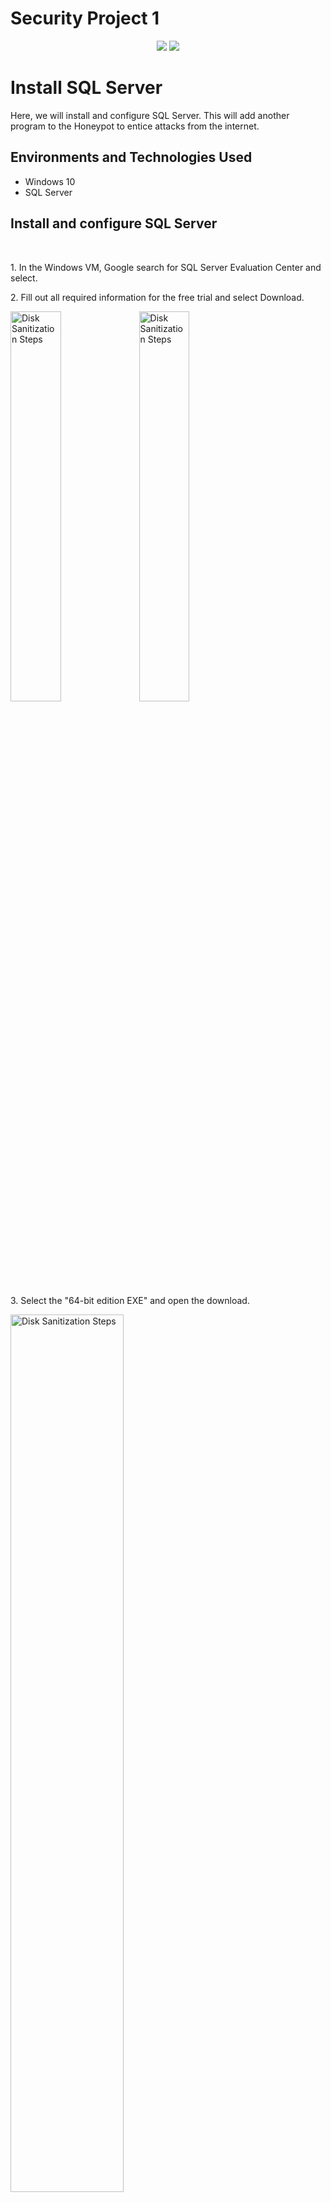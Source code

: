 # Security Project 1

<p align="center">
<img src="https://i.imgur.com/NlylI1S.jpeg"/>
 <img src="https://i.imgur.com/e5QOGvB.jpeg"/>
</p>

<h1> Install SQL Server</h1>
Here, we will install and configure SQL Server. This will add another program to the Honeypot to entice attacks from the internet. 

<h2>Environments and Technologies Used</h2>

- Windows 10
- SQL Server

 

<h2> Install and configure SQL Server </h2>

<br />

<p>
1. In the Windows VM, Google search for SQL Server Evaluation Center and select.
</p>
<p>
2. Fill out all required information for the free trial and select Download.
</p>
<p>
<img src="https://i.imgur.com/uhujolq.png" height="40%" width="40%" alt="Disk Sanitization Steps"/>
 <img src="https://i.imgur.com/ALmsvry.png" height="40%" width="40%" alt="Disk Sanitization Steps"/>
</p>

<p>
3. Select the "64-bit edition EXE" and open the download.
</p>
<p>
<img src="https://i.imgur.com/vWK5nbF.png" height="60%" width="60%" alt="Disk Sanitization Steps"/>
</p>

<p>
4. Select the "Download Media" option.
<p>
<img src="https://i.imgur.com/zSOb7ZI.jpeg" height="60%" width="60%" alt="Disk Sanitization Steps"/>
</p>

<p>
5. Download the ISO version to the Desktop of the Windows VM. Once downloaded, open the folder.
</p>
<p>
<img src="https://i.imgur.com/FAKDVvR.jpeg" height="40%" width="40%" alt="Disk Sanitization Steps"/>
<img src="https://i.imgur.com/v55u2n9.png" height="40%" width="40%" alt="Disk Sanitization Steps"/>
</p>

<p>
6. Right-click the icon and select "Mount."
</p>
<p>
<img src="https://i.imgur.com/tSgXqL3.png" height="60%" width="60%" alt="Disk Sanitization Steps"/>
</p>

<p>
7. Select Setup from the list.
</p>
<p>
<img src="https://i.imgur.com/o7gwKUB.png" height="60%" width="60%" alt="Disk Sanitization Steps"/>
</p>

<p>
8. Select Installation, then select "New SQL Server stand-alone installation or add features to an existing installation."
</p>
<p>
<img src="https://i.imgur.com/JJ1Tcyj.png" height="60%" width="60%" alt="Disk Sanitization Steps"/>
</p>


<p>
9. On the next screen, leave the free edition as an Evaluation and click Next.
</p>
<p>
<img src="https://i.imgur.com/6CBgssU.png" height="60%" width="60%" alt="Disk Sanitization Steps"/>
</p>


<p>
10. Check the box to accept the license and terms, and click Next. Then click Next on the next screen.
</p>
<p>
<img src="https://i.imgur.com/nEAU8Vl.png" height="40%" width="40%" alt="Disk Sanitization Steps"/>
<img src="https://i.imgur.com/Lik9hK6.png" height="40%" width="40%" alt="Disk Sanitization Steps"/>
</p>

<p>
11. Under Instance Features, check the box for Database Engine Services, then click Next.
</p>
<p>
<img src="https://i.imgur.com/LX3PTBm.png" height="60%" width="60%" alt="Disk Sanitization Steps"/>
</p>

<p>
12. Click Next through the following 2 screens.
</p>
<p>
<img src="https://i.imgur.com/XM3bqUE.png" height="40%" width="40%" alt="Disk Sanitization Steps"/>
<img src="https://i.imgur.com/PnrZsqj.png" height="40%" width="40%" alt="Disk Sanitization Steps"/>
</p>

<p>
13. Select Mixed Mode, set a password, then select Add current user, and click Next.
</p>
<p>
<img src="https://i.imgur.com/wnigx0l.png" height="40%" width="40%" alt="Disk Sanitization Steps"/>
<img src="https://i.imgur.com/vSWpTvg.png" height="40%" width="40%" alt="Disk Sanitization Steps"/>
</p>

<p>
14. Select Install, and verify the Installation.
</p>
<p>
<img src="https://i.imgur.com/IS4GI03.png" height="40%" width="40%" alt="Disk Sanitization Steps"/>
<img src="https://i.imgur.com/C7PMX9W.png" height="40%" width="40%" alt="Disk Sanitization Steps"/>
</p>


[Click here to return to the Security Project 1 Homepage](https://github.com/BryanEAtherton/Security-Project-1)
</p>





